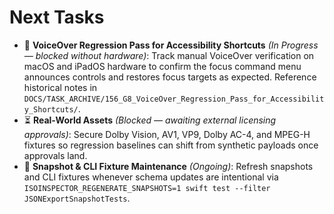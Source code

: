 # Next Tasks

- 🚧 **VoiceOver Regression Pass for Accessibility Shortcuts** _(In Progress — blocked without hardware)_: Track manual VoiceOver verification on macOS and iPadOS hardware to confirm the focus command menu announces controls and restores focus targets as expected. Reference historical notes in `DOCS/TASK_ARCHIVE/156_G8_VoiceOver_Regression_Pass_for_Accessibility_Shortcuts/`.
- ⏳ **Real-World Assets** _(Blocked — awaiting external licensing approvals)_: Secure Dolby Vision, AV1, VP9, Dolby AC-4, and MPEG-H fixtures so regression baselines can shift from synthetic payloads once approvals land.
- 🔄 **Snapshot & CLI Fixture Maintenance** _(Ongoing)_: Refresh snapshots and CLI fixtures whenever schema updates are intentional via `ISOINSPECTOR_REGENERATE_SNAPSHOTS=1 swift test --filter JSONExportSnapshotTests`.
